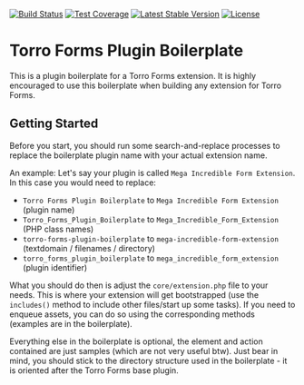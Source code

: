 [![Build Status](https://api.travis-ci.org/awsmug/torro-forms-plugin-boilerplate.png?branch=master)](https://travis-ci.org/awsmug/torro-forms-plugin-boilerplate)
[![Test Coverage](https://codeclimate.com/github/awsmug/torro-forms-plugin-boilerplate/badges/coverage.svg)](https://codeclimate.com/github/awsmug/torro-forms-plugin-boilerplate/coverage)
[![Latest Stable Version](https://poser.pugx.org/awsmug/torro-forms-plugin-boilerplate/version)](https://packagist.org/packages/awsmug/torro-forms-plugin-boilerplate)
[![License](https://poser.pugx.org/awsmug/torro-forms-plugin-boilerplate/license)](https://packagist.org/packages/awsmug/torro-forms-plugin-boilerplate)

# Torro Forms Plugin Boilerplate

This is a plugin boilerplate for a Torro Forms extension. It is highly encouraged to use this boilerplate when building any extension for Torro Forms.

## Getting Started

Before you start, you should run some search-and-replace processes to replace the boilerplate plugin name with your actual extension name.

An example: Let's say your plugin is called `Mega Incredible Form Extension`. In this case you would need to replace:

* `Torro Forms Plugin Boilerplate` to `Mega Incredible Form Extension` (plugin name)
* `Torro_Forms_Plugin_Boilerplate` to `Mega_Incredible_Form_Extension` (PHP class names)
* `torro-forms-plugin-boilerplate` to `mega-incredible-form-extension` (textdomain / filenames / directory)
* `torro_forms_plugin_boilerplate` to `mega_incredible_form_extension` (plugin identifier)

What you should do then is adjust the `core/extension.php` file to your needs. This is where your extension will get bootstrapped (use the `includes()` method to include other files/start up some tasks). If you need to enqueue assets, you can do so using the corresponding methods (examples are in the boilerplate).

Everything else in the boilerplate is optional, the element and action contained are just samples (which are not very useful btw). Just bear in mind, you should stick to the directory structure used in the boilerplate - it is oriented after the Torro Forms base plugin.

